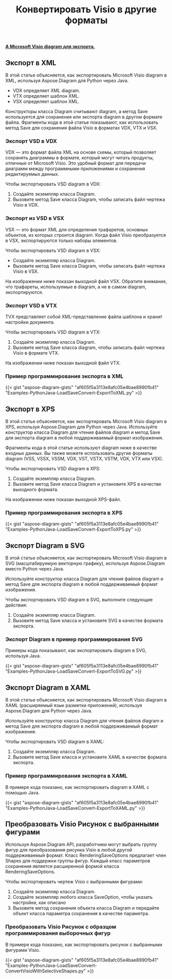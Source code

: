 ﻿---
title:  Конвертировать Visio в другие форматы
linktitle:  Конвертировать Visio в другие форматы
type: docs
weight: 40
url: /ru/python-java/convert-visio-to-other-files/
description: This topic show you how to convert Visio to SVG,XPS,XML,XAML formats using Aspose.Diagram for Python via Java. Convert VSD, VSS, VDW, VST, VSDX, VSSX, VSTX, VSDM, VSTM, VSSM to SVG,XPS,XML ,XAML с помощью нескольких строк кода.
---
**[A Microsoft Visio diagram для экспорта.](ExportToXML.vsd)**

## **Экспорт в XML**
В этой статье объясняется, как экспортировать Microsoft Visio diagram в XML, используя Aspose.Diagram для Python через Java.

- VDX определяет XML diagram.
- VTX определяет шаблон XML.
- VSX определяет шаблон XML.

Конструкторы класса Diagram считывают diagram, а метод Save используется для сохранения или экспорта diagram в другом формате файла. Фрагменты кода в этой статье показывают, как использовать метод Save для сохранения файла Visio в форматах VDX, VTX и VSX.

### **Экспорт VSD в VDX**
VDX — это формат файла XML на основе схемы, который позволяет сохранять диаграммы в формате, который могут читать продукты, отличные от Microsoft Visio. Это удобный формат для передачи диаграмм между программными приложениями и сохранения редактируемых данных.

Чтобы экспортировать VSD diagram в VDX:

1. Создайте экземпляр класса Diagram.
1. Вызовите метод Save класса Diagram, чтобы записать файл чертежа Visio в VDX.

### **Экспорт из VSD в VSX**
VSX — это формат XML для определения трафаретов, основных объектов, из которых строится diagram. Когда файл Visio преобразуется в VSX, экспортируются только наборы элементов.

Чтобы экспортировать VSD diagram в VSX:

- Создайте экземпляр класса Diagram.
- Вызовите метод Save класса Diagram, чтобы записать файл чертежа Visio в VSX.

На изображении ниже показан выходной файл VSX. Обратите внимание, что трафареты, используемые в diagram, а не в самом diagram, экспортируются.

### **Экспорт VSD в VTX**
TVX представляет собой XML-представление файла шаблона и хранит настройки документа.

Чтобы экспортировать VSD diagram в VTX:

1. Создайте экземпляр класса Diagram.
1. Вызовите метод Save класса diagram, чтобы записать файл чертежа Visio в формате VTX.

На изображении ниже показан выходной файл VTX.

### **Пример программирования экспорта в XML**
{{< gist "aspose-diagram-gists" "af605f5a3113e8afc05e4bae8990fb41" "Examples-PythonJava-LoadSaveConvert-ExportToXML.py" >}}

## **Экспорт в XPS**
В этой статье объясняется, как экспортировать Microsoft Visio diagram в XPS, используя Aspose.Diagram для Python через Java.
Используйте конструктор класса Diagram для чтения файлов diagram и метод Save для экспорта diagram в любой поддерживаемый формат изображения.

Фрагменты кода в этой статье используют diagram ниже в качестве входных данных. Вы также можете использовать другие форматы diagram (VSS, VSSX, VSSM, VDX, VST, VSTX, VSTM, VDX, VTX или VSX).

Чтобы экспортировать VSD diagram в XPS:

1. Создайте экземпляр класса Diagram.
1. Вызовите метод Save класса Diagram и установите XPS в качестве выходного формата.

На изображении ниже показан выходной XPS-файл.

### **Пример программирования экспорта в XPS**
{{< gist "aspose-diagram-gists" "af605f5a3113e8afc05e4bae8990fb41" "Examples-PythonJava-LoadSaveConvert-ExportToXPS.py" >}}

## **Экспорт Diagram в SVG**
В этой статье объясняется, как экспортировать Microsoft Visio diagram в SVG (масштабируемую векторную графику), используя Aspose.Diagram вместо Python через Java.

Используйте конструктор класса Diagram для чтения файлов diagram и метод Save для экспорта diagram в любой поддерживаемый формат изображения.

Чтобы экспортировать VSD diagram в SVG, выполните следующие действия:

1. Создайте экземпляр класса Diagram.
1. Вызовите метод Save класса и установите SVG в качестве формата экспорта.

### **Экспорт Diagram в пример программирования SVG**
Примеры кода показывают, как экспортировать diagram в SVG, используя Java.

{{< gist "aspose-diagram-gists" "af605f5a3113e8afc05e4bae8990fb41" "Examples-PythonJava-LoadSaveConvert-ExportToSVG.py" >}}

## **Экспорт Diagram в XAML**
В этой статье объясняется, как экспортировать Microsoft Visio diagram в XAML (расширяемый язык разметки приложений), используя Aspose.Diagram для Python через Java.

Используйте конструктор класса Diagram для чтения файлов diagram и метод Save для экспорта diagram в любой поддерживаемый формат изображения.

Чтобы экспортировать VSD diagram в XAML:

1. Создайте экземпляр класса Diagram.
1. Вызовите метод Save класса и установите XAML в качестве формата экспорта.

### **Пример программирования экспорта в XAML**
В примере кода показано, как экспортировать diagram в XAML с помощью Java.

{{< gist "aspose-diagram-gists" "af605f5a3113e8afc05e4bae8990fb41" "Examples-PythonJava-LoadSaveConvert-ExportToXAML.py" >}}

## **Преобразовать Visio Рисунок с выбранными фигурами**
Используя Aspose.Diagram API, разработчики могут выбрать группу фигур для преобразования рисунка Visio в любой другой поддерживаемый формат. Класс RenderingSaveOptions предлагает член Shapes для поддержки группы фигур. Каждый класс параметров сохранения является расширенной формой класса RenderingSaveOptions.

Чтобы экспортировать чертеж Visio с выбранными фигурами:

1. Создайте экземпляр класса Diagram.
1. Создайте экземпляр любого класса SaveOption, чтобы указать настройки, как описано
1. Вызовите метод сохранения объекта класса Diagram и передайте объект класса параметра сохранения в качестве параметра.

### **Преобразовать Visio Рисунок с образцом программирования выборочных фигур**
В примере кода показано, как экспортировать рисунок с выбранными фигурами Visio.

{{< gist "aspose-diagram-gists" "af605f5a3113e8afc05e4bae8990fb41" "Examples-PythonJava-LoadSaveConvert-ConvertVisioWithSelectiveShapes.py" >}}
